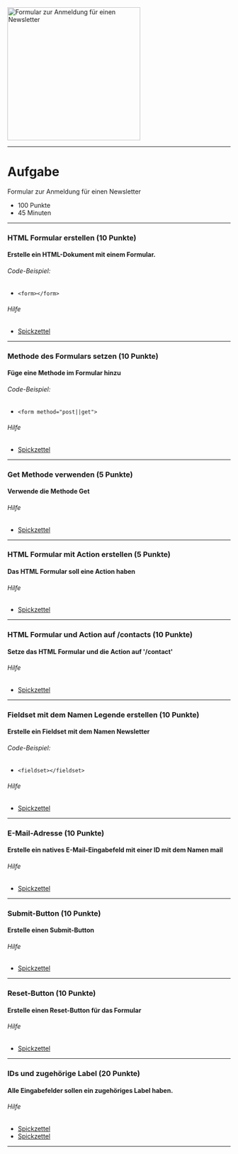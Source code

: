 <img src="https://www.kleverkinos.de/images/news/82804_1_big.jpg" alt="Formular zur Anmeldung für einen Newsletter" width="300"/>

---
# Aufgabe
Formular zur Anmeldung für einen Newsletter
* 100 Punkte
* 45 Minuten

---
### HTML Formular erstellen (10 Punkte)
#### Erstelle ein HTML-Dokument mit einem Formular.

###### Code-Beispiel:
* `<form></form>`
###### Hilfe
* [Spickzettel](https://www.w3schools.com/html/html_forms.asp) 


---
### Methode des Formulars setzen (10 Punkte)
#### Füge eine Methode im Formular hinzu

###### Code-Beispiel:
* `<form method="post||get">`
###### Hilfe
* [Spickzettel](https://www.w3schools.com/tags/att_form_method.asp) 


---
### Get Methode verwenden (5 Punkte)
#### Verwende die Methode Get

###### Hilfe
* [Spickzettel](https://www.w3schools.com/tags/att_form_method.asp) 


---
### HTML Formular mit Action erstellen (5 Punkte)
#### Das HTML Formular soll eine Action haben

###### Hilfe
* [Spickzettel](https://www.w3schools.com/tags/att_form_method.asp) 


---
### HTML Formular und Action auf /contacts (10 Punkte)
#### Setze das HTML Formular und die Action auf '/contact'

###### Hilfe
* [Spickzettel](https://www.w3schools.com/tags/att_form_method.asp) 


---
### Fieldset mit dem Namen Legende erstellen (10 Punkte)
#### Erstelle ein Fieldset mit dem Namen Newsletter

###### Code-Beispiel:
* `<fieldset></fieldset>`
###### Hilfe
* [Spickzettel](https://www.w3schools.com/tags/tag_fieldset.asp) 


---
### E-Mail-Adresse (10 Punkte)
#### Erstelle ein natives E-Mail-Eingabefeld mit einer ID mit dem Namen mail

###### Hilfe
* [Spickzettel](https://www.w3schools.com/tags/tag_input.asp) 


---
### Submit-Button (10 Punkte)
#### Erstelle einen Submit-Button

###### Hilfe
* [Spickzettel](https://www.w3schools.com/tags/att_input_type_submit.asp) 


---
### Reset-Button (10 Punkte)
#### Erstelle einen Reset-Button für das Formular

###### Hilfe
* [Spickzettel](https://www.w3schools.com/html/tryit.asp?filename=tryhtml_input_reset) 


---
### IDs und zugehörige Label (20 Punkte)
#### Alle Eingabefelder sollen ein zugehöriges Label haben.

###### Hilfe
* [Spickzettel](https://www.w3schools.com/html/html_id.asp) 
* [Spickzettel](https://www.w3schools.com/tags/tag_label.asp) 


---
